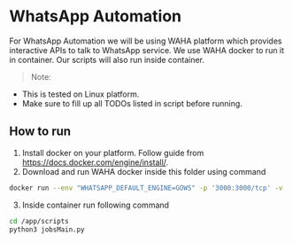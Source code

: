 # WhatsApp Automation
For WhatsApp Automation we will be using WAHA platform which provides interactive APIs to talk to WhatsApp service. We use WAHA docker to run it in container. Our scripts will also run inside container.

> Note:
- This is tested on Linux platform.
- Make sure to fill up all TODOs listed in script before running.


## How to run
1. Install docker on your platform. Follow guide from https://docs.docker.com/engine/install/.
2. Download and run WAHA docker inside this folder using command 
```bash
docker run --env "WHATSAPP_DEFAULT_ENGINE=GOWS" -p '3000:3000/tcp' -v './sessions:/app/.sessions' -v './media:/app/.media' -v './scripts:/app/scripts'  --env-file '.env' devlikeapro/waha`
```
3. Inside container run following command
```bash
cd /app/scripts
python3 jobsMain.py
```
